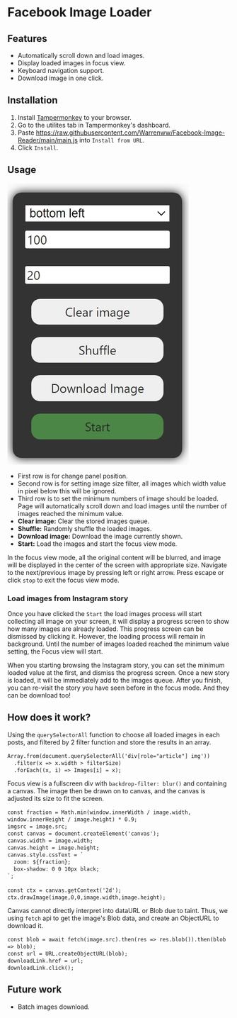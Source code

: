# Facebook Image Loader

## Features
- Automatically scroll down and load images.
- Display loaded images in focus view.
- Keyboard navigation support.
- Download image in one click.

## Installation
1. Install [Tampermonkey](https://www.tampermonkey.net/) to your browser.
3. Go to the utilites tab in Tampermonkey's dashboard.
2. Paste https://raw.githubusercontent.com/Warrenww/Facebook-Image-Reader/main/main.js into `Install from URL`.
5. Click `Install`.

## Usage
![image](./screenshot.jpeg)
- First row is for change panel position.
- Second row is for setting image size filter, all images which width value in pixel below this will be ignored.
- Third row is to set the minimum numbers of image should be loaded. Page will automatically scroll down and load images until the number of images reached the minimum value.
- **Clear image:** Clear the stored images queue.
- **Shuffle:** Randomly shuffle the loaded images.
- **Download image:** Download the image currently shown.
- **Start:** Load the images and start the focus view mode.

In the focus view mode, all the original content will be blurred, and image will be displayed in the center of the screen with appropriate size. Navigate to the next/previous image by pressing left or right arrow. Press escape or click `stop` to exit the focus view mode.

### Load images from Instagram story
Once you have clicked the `Start` the load images process will start collecting all image on your screen, it will display a progress screen to show how many images are already loaded. This progress screen can be dismissed by clicking it. However, the loading process will remain in background. Until the number of images loaded reached the minimum value setting, the Focus view  will start.

When you starting browsing the Instagram story, you can set the minimum loaded value at the first, and dismiss the progress screen. Once a new story is loaded, it will be immediately add to the images queue. After you finish, you can re-visit the story you have seen before in the focus mode. And they can be download too!

## How does it work?
Using the `querySelectorAll` function to choose all loaded images in each posts, and filtered by 2 filter function and store the results in an array.
```
Array.from(document.querySelectorAll('div[role="article"] img'))
  .filter(x => x.width > filterSize)
  .forEach((x, i) => Images[i] = x);
```  
Focus view is a fullscreen div with `backdrop-filter: blur()` and containing a canvas. The image then be drawn on to canvas, and the canvas is adjusted its size to fit the screen.
```
const fraction = Math.min(window.innerWidth / image.width, window.innerHeight / image.height) * 0.9;
imgsrc = image.src;
const canvas = document.createElement('canvas');
canvas.width = image.width;
canvas.height = image.height;
canvas.style.cssText = `
  zoom: ${fraction};
  box-shadow: 0 0 10px black;
`;

const ctx = canvas.getContext('2d');
ctx.drawImage(image,0,0,image.width,image.height);
```
Canvas cannot directly interpret into dataURL or Blob due to taint. Thus, we using `fetch` api to get the image's Blob data, and create an ObjectURL to download it.
```
const blob = await fetch(image.src).then(res => res.blob()).then(blob => blob);
const url = URL.createObjectURL(blob);
downloadLink.href = url;
downloadLink.click();
```

## Future work
- Batch images download.
